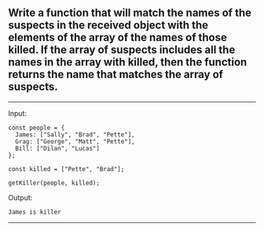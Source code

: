 ## Write a function that will match the names of the suspects in the received object with the elements of the array of the names of those killed. If the array of suspects includes all the names in the array with killed, then the function returns the name that matches the array of suspects.

***

Input:
```
const people = {
  James: ["Sally", "Brad", "Pette"],
  Grag: ["George", "Matt", "Pette"],
  Bill: ["Dilan", "Lucas"]
};

const killed = ["Pette", "Brad"];

getKiller(people, killed);
```

Output: 
```
James is killer
```

***
